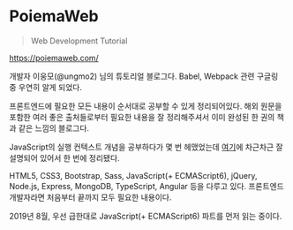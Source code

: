 # PoiemaWeb

> Web Development Tutorial

https://poiemaweb.com/

개발자 이웅모(@ungmo2) 님의 튜토리얼 블로그다. Babel, Webpack 관련 구글링 중 우연히 알게 되었다.

프론트엔드에 필요한 모든 내용이 순서대로 공부할 수 있게 정리되어있다. 해외 원문을 포함한 여러 좋은 출처들로부터 필요한 내용을 잘 정리해주셔서 이미 완성된 한 권의 책과 같은 느낌의 블로그다.

JavaScript의 실행 컨텍스트 개념을 공부하다가 몇 번 헤맸었는데 [여기](https://poiemaweb.com/js-execution-context)에 차근차근 잘 설명되어 있어서 한 번에 정리됐다.

HTML5, CSS3, Bootstrap, Sass, JavaScript(+ ECMAScript6), jQuery, Node.js, Express, MongoDB, TypeScript, Angular 등을 다루고 있다. 프론트엔드 개발자라면 처음부터 끝까지 모두 필요한 내용이다.

2019년 8월, 우선 급한대로 JavaScript(+ ECMAScript6) 파트를 먼저 읽는 중이다.
